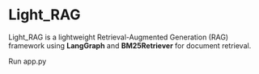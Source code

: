# Light_RAG

Light_RAG is a lightweight Retrieval-Augmented Generation (RAG) framework using **LangGraph** and **BM25Retriever** for document retrieval.

Run app.py

